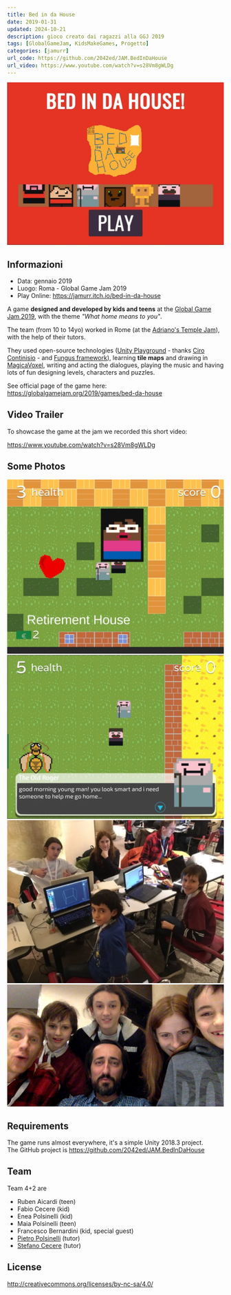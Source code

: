 ```yaml
---
title: Bed in da House
date: 2019-01-31
updated: 2024-10-21
description: gioco creato dai ragazzi alla GGJ 2019
tags: [GlobalGameJam, KidsMakeGames, Progetto]
categories: [jamurr]
url_code: https://github.com/2042ed/JAM.BedInDaHouse
url_video: https://www.youtube.com/watch?v=s28Vm8gWLDg
---
```


![logo](../../assets/img/jam/bedindahouse_featured.webp)

## Informazioni
- Data: gennaio 2019
- Luogo: Roma - Global Game Jam 2019
- Play Online: https://jamurr.itch.io/bed-in-da-house

A game **designed and developed by kids and teens** at the [Global Game Jam 2019](https://globalgamejam.org/2019/games/bed-da-house), with the theme _"What home means to you"_.

The team (from 10 to 14yo) worked in Rome (at the [Adriano's Temple Jam](https://globalgamejam.org/2019/jam-sites/roma-codemotion-temple-jam)), with the help of their tutors.

They used open-source technologies ([Unity Playground](https://github.com/Unity-Technologies/UnityPlayground) - thanks [Ciro Continisio](https://twitter.com/CiroContns) - and [Fungus framework](https://github.com/snozbot/fungus)), learning **tile maps** and drawing in [MagicaVoxel](http://ephtracy.github.io/), writing and acting the dialogues, playing the music and having lots of fun designing levels, characters and puzzles.

See official page of the game here: <https://globalgamejam.org/2019/games/bed-da-house>


## Video Trailer
To showcase the game at the jam we recorded this short video:

<https://www.youtube.com/watch?v=s28Vm8gWLDg>

## Some Photos
![img](../../assets/img/jam/bedindahouse_screenshot.webp)
![img](../../assets/img/jam/bedindahouse_screenshot2.webp)
![img](../../assets/img/jam/bedindahouse_team_at_work.webp)
![img](../../assets/img/jam/bedindahouse_team42.webp)

## Requirements
The game runs almost everywhere, it's a simple Unity 2018.3 project.  
The GitHub project is <https://github.com/2042ed/JAM.BedInDaHouse>

## Team
Team 4+2 are

- Ruben Aicardi (teen)
- Fabio Cecere (kid)
- Enea Polsinelli (kid)
- Maia Polsinelli (teen)
- Francesco Bernardini (kid, special guest)
- [Pietro Polsinelli](https://github.com/ppolsinelli/) (tutor)
- [Stefano Cecere](https://github.com/StefanoCecere/) (tutor)

## License
<http://creativecommons.org/licenses/by-nc-sa/4.0/>
